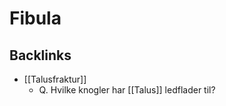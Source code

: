 # Fibula
## Backlinks
* [[Talusfraktur]]
	* Q. Hvilke knogler har [[Talus]] ledflader til?

<!-- #anki/tag/med/Orto #anki/deck/Medicine -->

<!-- {BearID:2D086FCE-3DAE-4C2C-A200-CF1C51791477-65488-0000772FA6648DCE} -->
